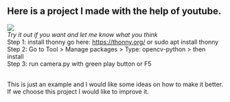 ## Here is a project I made with the help of youtube. <br >
![](face_eye_detector.gif) <br >
*Try it out if you want and let me know what you think* <br >
Step 1: install thonny go here: https://thonny.org/ or sudo apt install thonny <br >
Step 2: Go to Tool > Manage packages > Type: opencv-python > then install <br >
Step 3: run camera.py with green play button or F5 <br ><br >

This is just an example and I would like some ideas on how to make it better. If we choose this project I would like to improve it.
